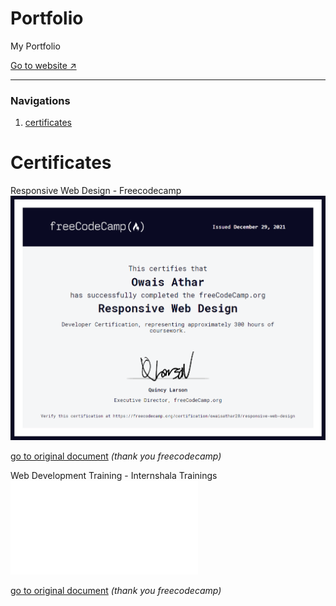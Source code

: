 # Portfolio
My Portfolio

[Go to website ↗️](https://owais28.github.io/Portfolio/)
<hr/>
<h3>Navigations</h3>
<ol>
 <li><a href="#certificates">certificates</a></li>
</ol>

<h1 id="certificates">Certificates</h1>

Responsive Web Design - Freecodecamp
<img  src="certificates/freecodecamp-certificate-RWD.png"/>

[go to original document](https://www.freecodecamp.org/certification/owaisathar28/responsive-web-design)
_(thank you freecodecamp)_

Web Development Training - Internshala Trainings
<embed src="certificates/Web Development Training - Certificate of Completion.pdf" type="application/pdf"/>

[go to original document](https://www.freecodecamp.org/cert)
_(thank you freecodecamp)_
